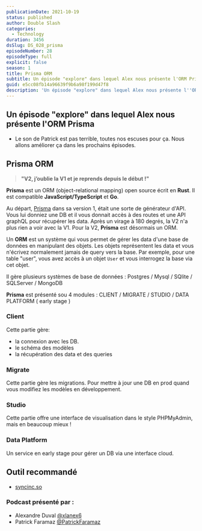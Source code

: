 ```yaml
---
publicationDate: 2021-10-19
status: published
author: Double Slash
categories:
  - Technology
duration: 3456
dsSlug: DS_028_prisma
episodeNumber: 28
episodeType: full
explicit: false
season: 1
title: Prisma ORM
subtitle: Un épisode "explore" dans lequel Alex nous présente l'ORM Prisma.
guid: e5cc08fb14a96639f9b6a98f199d47f8
description: 'Un épisode "explore" dans lequel Alex nous présente l''ORM Prisma Le son de Patrick est pas terrible, toutes nos escuses pour ça. Nous allons améliorer ça dans les prochains épisodes. Prisma ORM "V2, j’oublie la V1 et je reprends depuis le début !" Prisma est un ORM (object-relational mapping) open source écrit en Rust. Il est compatible JavaScript/TypeScript et Go. Au départ, Prisma dans sa version 1, était une sorte de générateur d''API. Vous lui donniez une DB et il vous donnait accès à des routes et une API graphQL pour récupérer les data. Après un virage à 180 degrés, la V2 n''a plus rien a voir avec la V1. Pour la V2, Prisma est désormais un ORM. Un ORM est un système qui vous permet de gérer les data d''une base de données en manipulant des objets. Les objets représentent les data et vous n''écrivez normalement jamais de query vers la base. Par exemple, pour une table "user", vous avez accès à un objet User et vous interrogez la base via cet objet. Il gère plusieurs systèmes de base de données : Postgres / Mysql / SQlite / SQLServer / MongoDB Prisma est présenté sou 4 modules : CLIENT / MIGRATE / STUDIO / DATA PLATFORM ( early stage ) Client Cette partie gère: la connexion avec les DB. le schéma des modèles la récupération des data et des queries Migrate Cette partie gère les migrations. Pour mettre à jour une DB en prod quand vous modifiez les modèles en développement. Studio Cette partie offre une interface de visualisation dans le style PHPMyAdmin, mais en beaucoup mieux ! Data Platform Un service en early stage pour gérer un DB via une interface cloud. Outil recommandé syncinc.so Podcast présenté par : Alexandre Duval @xlanex6 Patrick Faramaz @PatrickFaramaz'
---
```


## Un épisode "explore" dans lequel Alex nous présente l'ORM Prisma

- Le son de Patrick est pas terrible, toutes nos escuses pour ça. Nous allons améliorer ça dans les prochains épisodes.

## Prisma ORM

> **"V2, j’oublie la V1 et je reprends depuis le début !"**

**Prisma** est un ORM (object-relational mapping) open source écrit en **Rust**. Il est compatible **JavaScript/TypeScript** et **Go**.

Au départ, [Prisma](https://www.prisma.io/) dans sa version 1, était une sorte de générateur d'API. Vous lui donniez une DB et il vous donnait accès à des routes et une API graphQL pour récupérer les data.
Après un virage à 180 degrés, la V2 n'a plus rien a voir avec la V1. Pour la V2, **Prisma** est désormais un ORM.

Un **ORM** est un système qui vous permet de gérer les data d'une base de données en manipulant des objets. Les objets représentent les data et vous n'écrivez normalement jamais de query vers la base. Par exemple, pour une table "user", vous avez accès à un objet `User` et vous interrogez la base via cet objet.

Il gère plusieurs systèmes de base de données : Postgres / Mysql / SQlite / SQLServer / MongoDB

**Prisma** est présenté sou 4 modules : CLIENT / MIGRATE / STUDIO / DATA PLATFORM ( early stage )

### Client

Cette partie gère:

- la connexion avec les DB.
- le schéma des modèles
- la récupération des data et des queries

### Migrate

Cette partie gère les migrations. Pour mettre à jour une DB en prod quand vous modifiez les modèles en développement.

### Studio

Cette partie offre une interface de visualisation dans le style PHPMyAdmin, mais en beaucoup mieux !

### Data Platform

Un service en early stage pour gérer un DB via une interface cloud.

## Outil recommandé

- [syncinc.so](https://syncinc.so)

### Podcast présenté par :

- Alexandre Duval [@xlanex6](https://twitter.com/xlanex6)
- Patrick Faramaz [@PatrickFaramaz](https://twitter.com/PatrickFaramaz)
